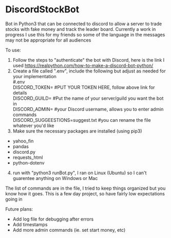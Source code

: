 # DiscordStockBot
Bot in Python3 that can be connected to discord to allow a server to trade stocks with fake money and track the leader board. Currently a work in progress
I use this for my friends so some of the language in the messages may not be appropriate for all audiences

To use:
1) Follow the steps to "authenticate" the bot with Discord, here is the link I used https://realpython.com/how-to-make-a-discord-bot-python/
2) Create a file called ".env", include the following but adjust as needed for your implementation  
  #.env  
  DISCORD_TOKEN=                    #PUT YOUR TOKEN HERE, follow above link for details  
  DISCORD_GUILD=                    #Put the name of your server/guild you want the bot in  
  DISCORD_ADMIN=                    #your Discord username, allows you to enter admin commands  
  DISCORD_SUGGEESTIONS=suggest.txt  #you can rename the file whatever you'd like  
3) Make sure the necessary packages are installed (using pip3)
  - yahoo_fin
  - pandas
  - discord.py
  - requests_html
  - python-dotenv
4) run with "python3 runBot.py", I ran on Linux (Ubuntu) so I can't guarentee anything on Windows or Mac

The list of commands are in the file, I tried to keep things organized but you know how it goes. This is a few day project, so have fairly low expectations going in

Future plans:
  - Add log file for debugging after errors
  - Add timestamps
  - Add more admin commands (ie. set start money, etc)
